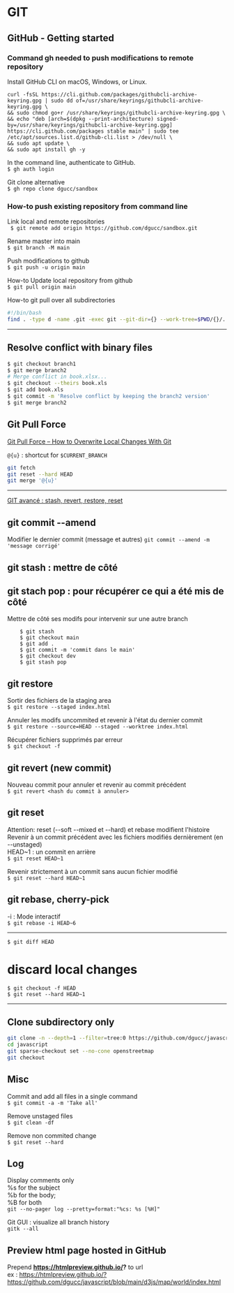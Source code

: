 # GIT

## GitHub - Getting started

### Command gh needed to push modifications to remote repository  
Install GitHub CLI on macOS, Windows, or Linux.  

```
curl -fsSL https://cli.github.com/packages/githubcli-archive-keyring.gpg | sudo dd of=/usr/share/keyrings/githubcli-archive-keyring.gpg \
&& sudo chmod go+r /usr/share/keyrings/githubcli-archive-keyring.gpg \
&& echo "deb [arch=$(dpkg --print-architecture) signed-by=/usr/share/keyrings/githubcli-archive-keyring.gpg] https://cli.github.com/packages stable main" | sudo tee /etc/apt/sources.list.d/github-cli.list > /dev/null \
&& sudo apt update \
&& sudo apt install gh -y
```

In the command line, authenticate to GitHub.  
`$ gh auth login`  

Git clone alternative  
`$ gh repo clone dgucc/sandbox`  

### How-to push existing repository from command line  

Link local and remote repositories  
` $ git remote add origin https://github.com/dgucc/sandbox.git`  

Rename master into main  
`$ git branch -M main`  

Push modifications to github  
`$ git push -u origin main`  

How-to Update local repository from github  
`$ git pull origin main`  

How-to git pull over all subdirectories  
```bash
#!/bin/bash
find . -type d -name .git -exec git --git-dir={} --work-tree=$PWD/{}/.. pull origin main \;
```

---

## Resolve conflict with binary files

```bash
$ git checkout branch1
$ git merge branch2
# Merge conflict in book.xlsx...
$ git checkout --theirs book.xls
$ git add book.xls
$ git commit -m 'Resolve conflict by keeping the branch2 version'
$ git merge branch2
```

## Git Pull Force

[Git Pull Force – How to Overwrite Local Changes With Git](https://www.freecodecamp.org/news/git-pull-force-how-to-overwrite-local-changes-with-git/)

`@{u}` : shortcut for `$CURRENT_BRANCH`  

```bash
git fetch
git reset --hard HEAD
git merge '@{u}'
```
---

[GIT avancé : stash, revert, restore, reset](https://www.youtube.com/watch?v=Ayr17xFKMHU)

## git commit --amend
Modifier le dernier commit  (message et autres)
`git commit --amend -m 'message corrigé'` 


## git stash : mettre de côté   
## git stach pop : pour récupérer ce qui a été mis de côté  
Mettre de côté ses modifs pour intervenir sur une autre branch  
```
	$ git stash
	$ git checkout main
	$ git add . 
	$ git commit -m 'commit dans le main'
	$ git checkout dev
	$ git stash pop
```

## git restore
Sortir des fichiers de la staging area  
	`$ git restore --staged index.html` 

Annuler les modifs uncommited et revenir à l'état du dernier commit  
	`$ git restore --source=HEAD --staged --worktree index.html` 

Récupérer fichiers supprimés par erreur  
	`$ git checkout -f` 


## git revert (new commit)
Nouveau commit pour annuler et revenir au commit précédent  
	`$ git revert <hash du commit à annuler>` 

## git reset 
Attention: reset (--soft --mixed et --hard) et rebase modifient l'histoire  
Revenir à un commit précédent avec les fichiers modifiés dernièrement (en --unstaged)  
HEAD~1 : un commit en arrière  
	`$ git reset HEAD~1`   

Revenir strictement à un commit sans aucun fichier modifié  
	`$ git reset --hard HEAD~1`  

## git rebase, cherry-pick	
-i : Mode interactif  
	`$ git rebase -i HEAD~6` 

---------------------------------------
`$ git diff HEAD`  

# discard local changes
`$ git checkout -f HEAD`  
`$ git reset --hard HEAD~1` 

---

## Clone subdirectory only

```bash
git clone -n --depth=1 --filter=tree:0 https://github.com/dgucc/javascript 
cd javascript
git sparse-checkout set --no-cone openstreetmap
git checkout
```

## Misc

Commit and add all files in a single command  
`$ git commit -a -m 'Take all'`  

Remove unstaged files  
`$ git clean -df`  

Remove non commited change  
`$ git reset --hard`  

## Log

Display comments only  
%s for the subject  
%b for the body;  
%B for both  
`git --no-pager log --pretty=format:"%cs: %s [%H]"` 

Git GUI : visualize all branch history  
`gitk --all` 

## Preview html page hosted in GitHub
Prepend **https://htmlpreview.github.io/?**  to url  
ex : https://htmlpreview.github.io/?https://github.com/dgucc/javascript/blob/main/d3js/map/world/index.html    
